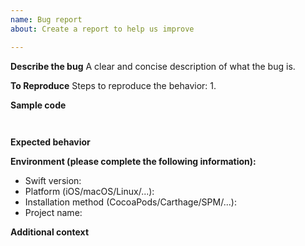 ```yaml
---
name: Bug report
about: Create a report to help us improve

---
```


**Describe the bug**
A clear and concise description of what the bug is.

**To Reproduce**
Steps to reproduce the behavior:
1.

**Sample code**

```swift



```

**Expected behavior**


**Environment (please complete the following information):**
- Swift version:
- Platform (iOS/macOS/Linux/...):
- Installation method (CocoaPods/Carthage/SPM/...):
- Project name:

**Additional context**
